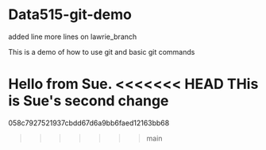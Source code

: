 # Data515-git-demo

added line
more lines on lawrie_branch

This is a demo of how to use git and basic git commands

Hello from Sue. 
<<<<<<< HEAD
THis is Sue's second change 
=======
058c7927521937cbdd67d6a9bb6faed12163bb68
>>>>>>> main
